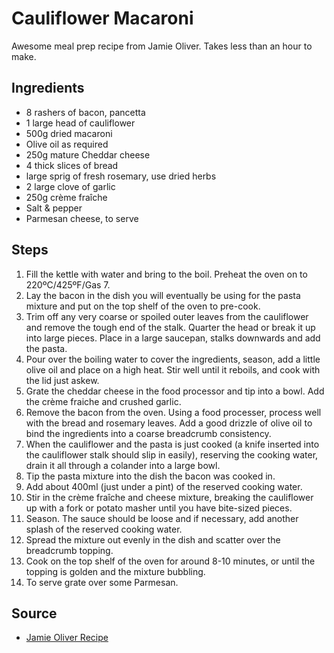 # Cauliflower Macaroni

Awesome meal prep recipe from Jamie Oliver. Takes less than an hour to make.

## Ingredients

- 8 rashers of bacon, pancetta
- 1 large head of cauliflower
- 500g dried macaroni
- Olive oil as required
- 250g mature Cheddar cheese
- 4 thick slices of bread
- large sprig of fresh rosemary, use dried herbs
- 2 large clove of garlic
- 250g crème fraîche
- Salt & pepper
- Parmesan cheese, to serve

## Steps

1. Fill the kettle with water and bring to the boil. Preheat the oven on to 220ºC/425ºF/Gas 7.
2. Lay the bacon in the dish you will eventually be using for the pasta mixture and put on the top shelf of the oven to pre-cook.
3. Trim off any very coarse or spoiled outer leaves from the cauliflower and remove the tough end of the stalk. Quarter the head or break it up into large pieces. Place in a large saucepan, stalks downwards and add the pasta.
4. Pour over the boiling water to cover the ingredients, season, add a little olive oil and place on a high heat. Stir well until it reboils, and cook with the lid just askew.
5. Grate the cheddar cheese in the food processor and tip into a bowl. Add the crème fraiche and crushed garlic.
6. Remove the bacon from the oven. Using a food processer, process well with the bread and rosemary leaves. Add a good drizzle of olive oil to bind the ingredients into a coarse breadcrumb consistency.
7. When the cauliflower and the pasta is just cooked (a knife inserted into the cauliflower stalk should slip in easily), reserving the cooking water, drain it all through a colander into a large bowl.
8. Tip the pasta mixture into the dish the bacon was cooked in.
9. Add about 400ml (just under a pint) of the reserved cooking water.
10. Stir in the crème fraîche and cheese mixture, breaking the cauliflower up with a fork or potato masher until you have bite-sized pieces.
11. Season. The sauce should be loose and if necessary, add another splash of the reserved cooking water.
12. Spread the mixture out evenly in the dish and scatter over the breadcrumb topping.
13. Cook on the top shelf of the oven for around 8-10 minutes, or until the topping is golden and the mixture bubbling.
14. To serve grate over some Parmesan.

## Source

- [Jamie Oliver Recipe](https://www.strandsofmylife.com/jamie-olivers-30-minute-cauliflower-macaroni-cheese/)
